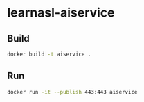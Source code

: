 # learnasl-aiservice

## Build
```bash
docker build -t aiservice .
```


## Run
```bash
docker run -it --publish 443:443 aiservice
```
